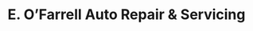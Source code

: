 ---
title: "E. O’Farrell Auto Repair & Servicing"
url: /galway/e-ofarrell-auto-repair-und-servicing/
shop: Autowerkstatt
---